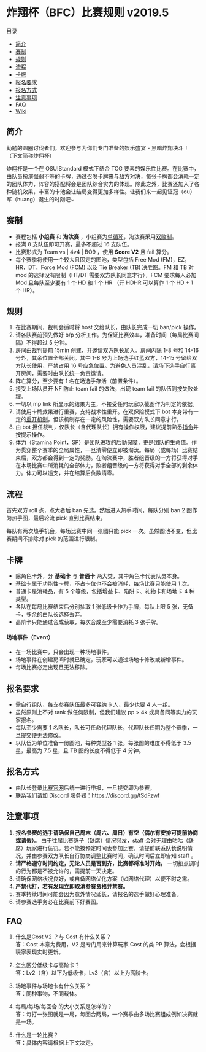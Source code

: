 # 炸翔杯（BFC）比赛规则 v2019.5

目录
  * [简介](#简介)
  * [赛制](#赛制)
  * [规则](#规则)
  * [流程](#流程)
  * [卡牌](#卡牌)
  * [报名要求](#报名要求)
  * [报名方式](#报名方式)
  * [注意事项](#注意事项)
  * [FAQ](#faq)
  * [Wiki](https://github.com/xebfc/BFC/wiki)

## 简介

勤勉的圆圈讨伐者们，欢迎参与为你们专门准备的娱乐盛宴 - 黑暗炸翔决斗！（下文简称炸翔杯）

炸翔杯是一个在 OSU!Standard 模式下结合 TCG 要素的娱乐性比赛。在比赛中，由队员扮演强弱不等的卡牌，通过召唤卡牌来与敌方对决，每张卡牌都会消耗一定的团队体力，阵容的搭配将会是团队综合实力的体现。除此之外，比赛还加入了各种随机效果，丰富的卡池会让结局变得更加多样性。让我们来一起见证冠（ou）军（huang）诞生的时刻吧~

## 赛制

* 赛程包括 __小组赛__ 和 __淘汰赛__ ，小组赛为[单循环](https://zh.wikipedia.org/wiki/%E5%BE%AA%E7%8E%AF%E8%B5%9B)，淘汰赛采用[双败制](https://zh.wikipedia.org/wiki/%E5%8F%8C%E8%B4%A5%E6%B7%98%E6%B1%B0%E5%88%B6)。
* 报满 8 支队伍即可开赛，最多不超过 16 支队伍。
* 比赛形式为 Team vs | 4v4 | BO9 ，使用 __Score V2__ 且 fail 算分。
* 每个赛季将使用一个较大且固定的图池，类型包括 Free Mod (FM)，EZ，HR，DT，Force Mod (FCM) 以及 Tie Breaker (TB) 决胜图。FM 和 TB 对 mod 的选择没有限制（HT/DT 需要双方队长同意才行），FCM 要求每人必加 Mod 且每队至少要有 1 个 HD 和 1 个 HR （开 HDHR 可以算作 1 个 HD + 1 个 HR）。

## 规则

1. 在比赛期间，裁判会适时将 host 交给队长，由队长完成一切 ban/pick 操作。
2. 请各队赛前预先做好 b/p 分析工作。为保证比赛效率，准备时间（每局比赛间隔）不得超过 5 分钟。
3. 房间由裁判提前 15min 创建，并邀请双方队长加入。房间内除 1-8 号和 14-16 号外，其余位置全部关闭。其中 1-8 号为上场选手红蓝双方，14-15 号留给双方队长使用，严禁占用 16 号应急位置。为避免人员混乱，请场下选手自行离开房间，需要时由队长统一负责邀请。
4. 阵亡算分，至少要有 1 名在场选手存活（前置条件）。
5. 接受上场队员开 NF 防止 team fail 的做法，出现 team fail 的队伍则按失败处理。
6. 一切以 mp link 所显示的结果为主，不接受任何玩家以截图作为判定的依据。
7. 请使用卡牌效果进行重赛，支持战术性重开。在双保险模式下 bot 本身带有一定的[重开机制]()，但该机制存在一定的风险性，需要双方队长同意才行。
8. 由 bot 担任裁判，仅队长（含代理队长）拥有操作权限，建议提前熟悉[指令]()并按提示操作。
9. 体力（Stamina Point，SP）是团队进攻的后勤保障，更是团队的生命值。作为贯穿整个赛季的全局属性，一旦清零便立即被淘汰。每局（或每场）比赛结束后，双方都会得到一定的奖励。在淘汰赛中，胜者组晋级的一方将获得对手在本场比赛中所消耗的全部体力，败者组晋级的一方将获得对手全部的剩余体力。体力可以透支，并在结算后负数清零。

## 流程

首先双方 roll 点，点大者后 ban 先选。然后进入热手时间，每队分别 ban 2 图作为热手图，最后轮流 pick 直到比赛结束。

每队有两次热手机会，每场比赛中同一张图只能 pick 一次。虽然图池不变，但比赛期间不排除对 pick 的范围进行限制。

## 卡牌

* 除角色卡外，分 __基础卡__ 与 __普通卡__ 两大类，其中角色卡代表队员本身。
* 基础卡属于功能性卡牌，不占卡位也不会被消耗，每场比赛只能使用 1 次。
* 普通卡是消耗品，有 5 个等级，包括增益卡、陷阱卡、礼物卡和场地卡 4 种类型。
* 各队在每局比赛结束后分别抽取 1 张低级卡作为手牌，每队上限 5 张，无备卡，多余的由队长选择丢弃。
* 高阶卡只能通过合成获取，每次合成至少需要消耗 3 张手牌。

#### 场地事件（Event）

* 在一场比赛中，只会出现一种场地事件。
* 场地事件在创建房间时就已确定，玩家可以通过场地卡修改或新增事件。
* 每场比赛必定出现且无法移除。

## 报名要求

* 需自行组队，每支参赛队伍最多可容纳 6 人，最少也要 4 人一组。
* 虽然原则上不对 rank 做任何限制，但我们建议 pp > 4k 或具备同等实力的玩家报名。
* 每队至少需要 1 名队长，队长可任命代理队长，代理队长任期为整个赛季，一旦提交便无法修改。
* 以队伍为单位准备一份图池，每种类型各 1 张。每张图的难度不得低于 3.5 星，最高为 7.5 星，且 TB 图的长度不得低于 4 分钟。

## 报名方式

* 由队长登录[比赛官网]()后统一进行申报，一旦提交即为参赛。
* 联系我们请加 [Discord](https://discordapp.com/) 服务器：https://discord.gg/tSdFzwf

## 注意事项

1. __报名参赛的选手请确保自己周末（周六、周日）有空（偶尔有安排可提前协商或请假）。__ 由于往届比赛鸽子（缺席）情况频发，staff 会对无理由咕咕（缺席）玩家进行惩罚。若不能按预定时间表参加比赛，请提前联系队长说明情况，并由参赛双方队长自行协商调整比赛时间，确认时间后立即告知 staff 。
2. __请严格遵守时间约定，无论人员是否到齐，比赛都将准时开始。__ 一切掐点调时的行为都是不被允许的，需提前一天决定。
3. 请确保网络状况良好，或自备网络优化方案（如网络代理）以便不时之需。
4. __严禁代打，若有发现立即取消参赛资格并禁赛。__
5. 赛季持续时间可能会因为意外情况延长，请报名的选手做好心理准备。
6. 请参赛选手务必在比赛前下好赛图。

## FAQ
1. 什么是Cost V2 ？与 Cost 有什么关系？  
答：Cost 本意为费用，V2 是专门用来计算玩家 Cost 的类 PP 算法，会根据玩家表现实时更新。

2. 怎么区分低级卡与高阶卡？  
答：Lv2（含）以下为低级卡，Lv3（含）以上为高阶卡。

3. 场地事件与场地卡有什么关系？  
答：同种事物，不同载体。

4. 每局/每场/每回合 的大小关系是怎样的？  
答：每打一张图就是一局，每回合两局，一个赛季由多场比赛组成例如决赛就是一场。

5. 什么是一轮比赛？  
答：具体内容请根据上下文决定。
